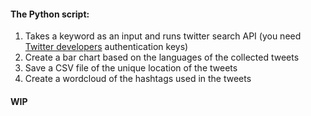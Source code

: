 #### The Python script:
1. Takes a keyword as an input and runs twitter search API (you need [Twitter developers](https://developer.twitter.com/en) authentication keys)
2. Create a bar chart based on the languages of the collected tweets
3. Save a CSV file of the unique location of the tweets
4. Create a wordcloud of the hashtags used in the tweets

#### WIP
